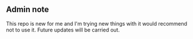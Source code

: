 ## Admin note

This repo is new for me and I'm trying new things with it would recommend not to use it. Future updates will be carried out.
